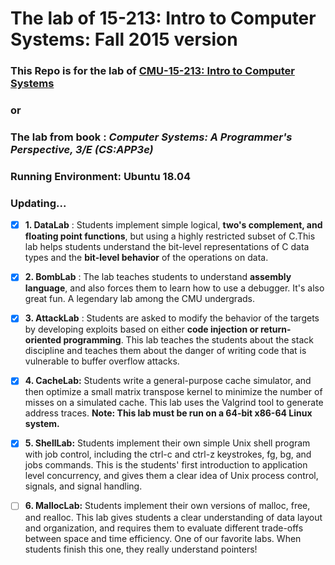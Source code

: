 # The lab of 15-213: Intro to Computer Systems: Fall 2015 version

### This Repo is for the lab of [CMU-15-213: Intro to Computer Systems](http://csapp.cs.cmu.edu/3e/labs.html) 
### or 
### The lab from book :  *Computer Systems: A Programmer's Perspective, 3/E (CS:APP3e)*

### Running Environment: Ubuntu 18.04

### **Updating...**

- [x] **1. DataLab** : Students implement simple logical, **two's complement, and floating point functions**, but using a highly restricted subset of C.This lab helps students understand the bit-level representations of C data types and the **bit-level behavior** of the operations on data.
- [x] **2. BombLab** : The lab teaches students to understand **assembly language**, and also forces them to learn how to use a debugger. It's also great fun. A legendary lab among the CMU undergrads.
- [x] **3. AttackLab** : Students are asked to modify the behavior of the targets by developing exploits based on either **code injection or return-oriented programming**. This lab teaches the students about the stack discipline and teaches them about the danger of writing code that is vulnerable to buffer overflow attacks.
- [x] **4. CacheLab:** Students write a general-purpose cache simulator, and then optimize a small matrix transpose kernel to minimize the number of misses on a simulated cache. This lab uses the Valgrind tool to generate address traces. **Note: This lab must be run on a 64-bit x86-64 Linux system.**
- [x] **5. ShellLab:** Students implement their own simple Unix shell program with job control, including the ctrl-c and ctrl-z keystrokes, fg, bg, and jobs commands. This is the students' first introduction to application level concurrency, and gives them a clear idea of Unix process control, signals, and signal handling.
- [ ] **6. MallocLab:** Students implement their own versions of malloc, free, and realloc. This lab gives students a clear understanding of data layout and organization, and requires them to evaluate different trade-offs between space and time efficiency. One of our favorite labs. When students finish this one, they really understand pointers!

